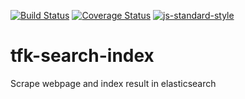 [![Build Status](https://travis-ci.org/telemark/tfk-search-index.svg?branch=master)](https://travis-ci.org/telemark/tfk-search-index)
[![Coverage Status](https://coveralls.io/repos/telemark/tfk-search-index/badge.svg?branch=master&service=github)](https://coveralls.io/github/telemark/tfk-search-index?branch=master)
[![js-standard-style](https://img.shields.io/badge/code%20style-standard-brightgreen.svg?style=flat)](https://github.com/feross/standard)
# tfk-search-index
Scrape webpage and index result in elasticsearch
